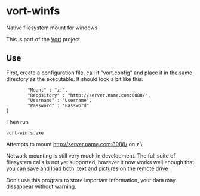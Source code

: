 # vort-winfs
Native filesystem mount for windows

This is part of the [Vort](http://github.com/donomii/vort) project.

## Use
First, create a configuration file, call it "vort.config" and place it in the same directory as the executable.  It should look a bit like this:

```{
        "Mount" : "z:",
        "Repository" : "http://server.name.com:8088/",
        "Username" : "Username",
        "Password" : "Password"
}
```

Then run

    vort-winfs.exe 
    
Attempts to mount http://server.name.com:8088/ on z:\

Network mounting is still very much in development.  The full suite of filesystem calls is not yet supported, however it now works well enough that you can save and load both .text and pictures on the remote drive

Don't use this program to store important information, your data may dissappear without warning.
